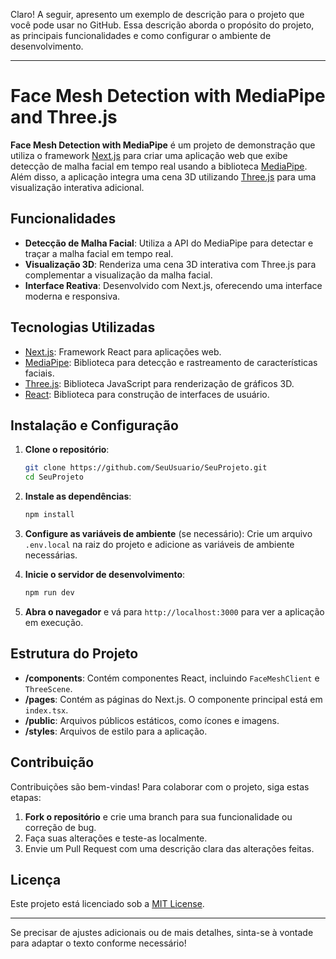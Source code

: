 Claro! A seguir, apresento um exemplo de descrição para o projeto que você pode usar no GitHub. Essa descrição aborda o propósito do projeto, as principais funcionalidades e como configurar o ambiente de desenvolvimento.

---

# Face Mesh Detection with MediaPipe and Three.js

**Face Mesh Detection with MediaPipe** é um projeto de demonstração que utiliza o framework [Next.js](https://nextjs.org/) para criar uma aplicação web que exibe detecção de malha facial em tempo real usando a biblioteca [MediaPipe](https://google.github.io/mediapipe/). Além disso, a aplicação integra uma cena 3D utilizando [Three.js](https://threejs.org/) para uma visualização interativa adicional.

## Funcionalidades

- **Detecção de Malha Facial**: Utiliza a API do MediaPipe para detectar e traçar a malha facial em tempo real.
- **Visualização 3D**: Renderiza uma cena 3D interativa com Three.js para complementar a visualização da malha facial.
- **Interface Reativa**: Desenvolvido com Next.js, oferecendo uma interface moderna e responsiva.

## Tecnologias Utilizadas

- [Next.js](https://nextjs.org/): Framework React para aplicações web.
- [MediaPipe](https://google.github.io/mediapipe/): Biblioteca para detecção e rastreamento de características faciais.
- [Three.js](https://threejs.org/): Biblioteca JavaScript para renderização de gráficos 3D.
- [React](https://reactjs.org/): Biblioteca para construção de interfaces de usuário.

## Instalação e Configuração

1. **Clone o repositório**:
   ```bash
   git clone https://github.com/SeuUsuario/SeuProjeto.git
   cd SeuProjeto
   ```

2. **Instale as dependências**:
   ```bash
   npm install
   ```

3. **Configure as variáveis de ambiente** (se necessário):
   Crie um arquivo `.env.local` na raiz do projeto e adicione as variáveis de ambiente necessárias.

4. **Inicie o servidor de desenvolvimento**:
   ```bash
   npm run dev
   ```

5. **Abra o navegador** e vá para `http://localhost:3000` para ver a aplicação em execução.

## Estrutura do Projeto

- **/components**: Contém componentes React, incluindo `FaceMeshClient` e `ThreeScene`.
- **/pages**: Contém as páginas do Next.js. O componente principal está em `index.tsx`.
- **/public**: Arquivos públicos estáticos, como ícones e imagens.
- **/styles**: Arquivos de estilo para a aplicação.

## Contribuição

Contribuições são bem-vindas! Para colaborar com o projeto, siga estas etapas:

1. **Fork o repositório** e crie uma branch para sua funcionalidade ou correção de bug.
2. Faça suas alterações e teste-as localmente.
3. Envie um Pull Request com uma descrição clara das alterações feitas.

## Licença

Este projeto está licenciado sob a [MIT License](LICENSE).

---

Se precisar de ajustes adicionais ou de mais detalhes, sinta-se à vontade para adaptar o texto conforme necessário!
